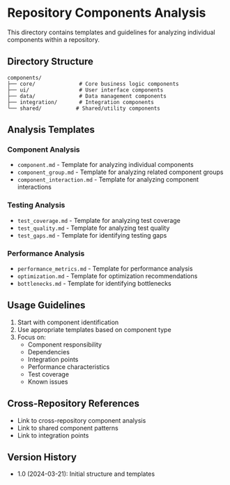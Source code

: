 # Repository Components Analysis

This directory contains templates and guidelines for analyzing individual components within a repository.

## Directory Structure

```
components/
├── core/              # Core business logic components
├── ui/                # User interface components
├── data/              # Data management components
├── integration/       # Integration components
└── shared/           # Shared/utility components
```

## Analysis Templates

### Component Analysis
- `component.md` - Template for analyzing individual components
- `component_group.md` - Template for analyzing related component groups
- `component_interaction.md` - Template for analyzing component interactions

### Testing Analysis
- `test_coverage.md` - Template for analyzing test coverage
- `test_quality.md` - Template for analyzing test quality
- `test_gaps.md` - Template for identifying testing gaps

### Performance Analysis
- `performance_metrics.md` - Template for performance analysis
- `optimization.md` - Template for optimization recommendations
- `bottlenecks.md` - Template for identifying bottlenecks

## Usage Guidelines

1. Start with component identification
2. Use appropriate templates based on component type
3. Focus on:
   - Component responsibility
   - Dependencies
   - Integration points
   - Performance characteristics
   - Test coverage
   - Known issues

## Cross-Repository References
- Link to cross-repository component analysis
- Link to shared component patterns
- Link to integration points

## Version History
- 1.0 (2024-03-21): Initial structure and templates 